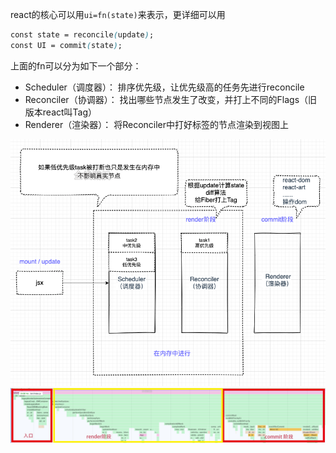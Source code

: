 react的核心可以用`ui=fn(state)`来表示，更详细可以用
```css
const state = reconcile(update);
const UI = commit(state);
```
上面的fn可以分为如下一个部分：

- Scheduler（调度器）： 排序优先级，让优先级高的任务先进行reconcile
- Reconciler（协调器）： 找出哪些节点发生了改变，并打上不同的Flags（旧版本react叫Tag）
- Renderer（渲染器）： 将Reconciler中打好标签的节点渲染到视图上

![image.png](./assets/1653365081117-be385e5f-4662-49ce-840e-96966ef121c3.png)
![image.png](./assets/1653365132127-3b086926-2751-4581-81f8-38821a4dd1a5.png)
